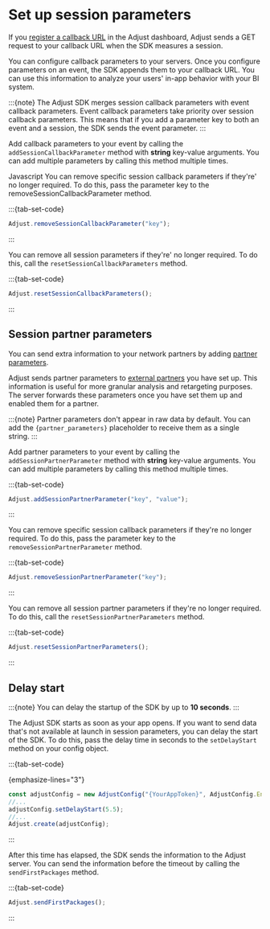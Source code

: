 # Set up session parameters
If you [register a callback URL](https://help.adjust.com/en/article/best-practices-callbacks) in the Adjust dashboard, Adjust sends a GET request to your callback URL when the SDK measures a session.

You can configure callback parameters to your servers. Once you configure parameters on an event, the SDK appends them to your callback URL. You can use this information to analyze your users' in-app behavior with your BI system.

:::{note}
The Adjust SDK merges session callback parameters with event callback parameters. Event callback parameters take priority over session callback parameters. This means that if you add a parameter key to both an event and a session, the SDK sends the event parameter.
:::

Add callback parameters to your event by calling the `addSessionCallbackParameter` method with **string** key-value arguments. You can add multiple parameters by calling this method multiple times.

Javascript
You can remove specific session callback parameters if they're' no longer required. To do this, pass the parameter key to the removeSessionCallbackParameter method.

:::{tab-set-code}

```js
Adjust.removeSessionCallbackParameter("key");
```

:::

You can remove all session parameters if they're' no longer required. To do this, call the `resetSessionCallbackParameters` method.

:::{tab-set-code}

```js
Adjust.resetSessionCallbackParameters();
```

:::

## Session partner parameters

You can send extra information to your network partners by adding [partner parameters](https://help.adjust.com/en/article/advanced-event-setup#receive-custom-data-with-partner-parameters).

Adjust sends partner parameters to [external partners](https://help.adjust.com/en/article/integrated-partners) you have set up. This information is useful for more granular analysis and retargeting purposes. The server forwards these parameters once you have set them up and enabled them for a partner.

:::{note}
Partner parameters don't appear in raw data by default. You can add the `{partner_parameters}` placeholder to receive them as a single string.
:::

Add partner parameters to your event by calling the `addSessionPartnerParameter` method with **string** key-value arguments. You can add multiple parameters by calling this method multiple times.

:::{tab-set-code}

```js
Adjust.addSessionPartnerParameter("key", "value");
```

:::

You can remove specific session callback parameters if they're no longer required. To do this, pass the parameter key to the `removeSessionPartnerParameter` method.

:::{tab-set-code}

```js
Adjust.removeSessionPartnerParameter("key");
```

:::

You can remove all session partner parameters if they're no longer required. To do this, call the `resetSessionPartnerParameters` method.

:::{tab-set-code}

```js
Adjust.resetSessionPartnerParameters();
```

:::

## Delay start

:::{note}
You can delay the startup of the SDK by up to **10 seconds**.
:::

The Adjust SDK starts as soon as your app opens. If you want to send data that's not available at launch in session parameters, you can delay the start of the SDK. To do this, pass the delay time in seconds to the `setDelayStart` method on your config object.

:::{tab-set-code}

{emphasize-lines="3"}
```js
const adjustConfig = new AdjustConfig("{YourAppToken}", AdjustConfig.EnvironmentSandbox);
//...
adjustConfig.setDelayStart(5.5);
//...
Adjust.create(adjustConfig);
```

:::

After this time has elapsed, the SDK sends the information to the Adjust server. You can send the information before the timeout by calling the `sendFirstPackages` method.

:::{tab-set-code}

```js
Adjust.sendFirstPackages();
```

:::
